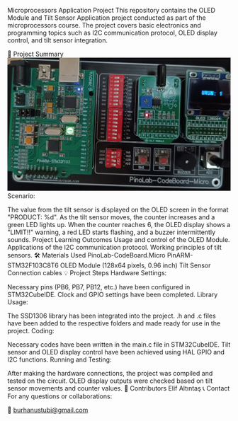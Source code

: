  Microprocessors Application Project
This repository contains the OLED Module and Tilt Sensor Application project conducted as part of the microprocessors course. The project covers basic electronics and programming topics such as I2C communication protocol, OLED display control, and tilt sensor integration.

📜 Project Summary
![](https://github.com/elfaltntas/STM32-SSD1306-LIBRARY-OLED/blob/main/images/urun1-1.jpg)
Scenario:

The value from the tilt sensor is displayed on the OLED screen in the format "PRODUCT: %d".
As the tilt sensor moves, the counter increases and a green LED lights up.
When the counter reaches 6, the OLED display shows a "LIMIT!!" warning, a red LED starts flashing, and a buzzer intermittently sounds.
Project Learning Outcomes
Usage and control of the OLED Module.
Applications of the I2C communication protocol.
Working principles of tilt sensors.
🛠 Materials Used
PinoLab-CodeBoard.Micro
PinARM-STM32F103C8T6
OLED Module (128x64 pixels, 0.96 inch)
Tilt Sensor
Connection cables
💡 Project Steps
Hardware Settings:

Necessary pins (PB6, PB7, PB12, etc.) have been configured in STM32CubeIDE.
Clock and GPIO settings have been completed.
Library Usage:

The SSD1306 library has been integrated into the project.
.h and .c files have been added to the respective folders and made ready for use in the project.
Coding:

Necessary codes have been written in the main.c file in STM32CubeIDE.
Tilt sensor and OLED display control have been achieved using HAL GPIO and I2C functions.
Running and Testing:

After making the hardware connections, the project was compiled and tested on the circuit.
OLED display outputs were checked based on tilt sensor movements and counter values.
👥 Contributors
Elif Altıntaş
📞 Contact
For any questions or collaborations:

📧 burhanustubi@gmail.com
